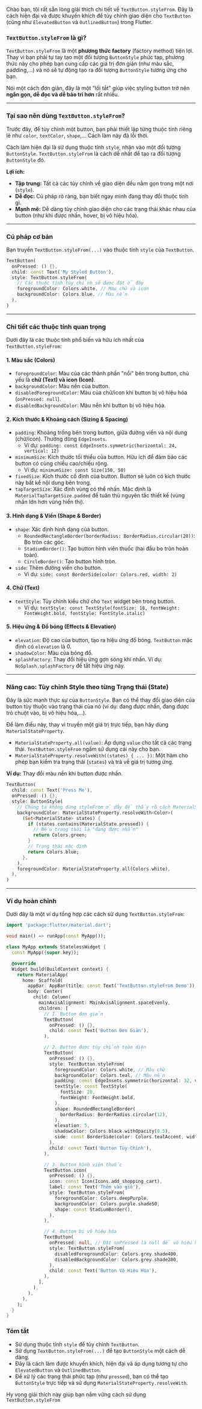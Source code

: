 Chào bạn, tôi rất sẵn lòng giải thích chi tiết về `TextButton.styleFrom`. Đây là cách hiện đại và được khuyến khích để tùy chỉnh giao diện cho `TextButton` (cũng như `ElevatedButton` và `OutlinedButton`) trong Flutter.

### `TextButton.styleFrom` là gì?

`TextButton.styleFrom` là một **phương thức factory** (factory method) tiện lợi. Thay vì bạn phải tự tay tạo một đối tượng `ButtonStyle` phức tạp, phương thức này cho phép bạn cung cấp các giá trị đơn giản (như màu sắc, padding,...) và nó sẽ tự động tạo ra đối tượng `ButtonStyle` tương ứng cho bạn.

Nói một cách đơn giản, đây là một "lối tắt" giúp việc styling button trở nên **ngắn gọn, dễ đọc và dễ bảo trì hơn** rất nhiều.

---

### Tại sao nên dùng `TextButton.styleFrom`?

Trước đây, để tùy chỉnh một button, bạn phải thiết lập từng thuộc tính riêng lẻ như `color`, `textColor`, `shape`,... Cách làm này đã lỗi thời.

Cách làm hiện đại là sử dụng thuộc tính `style`, nhận vào một đối tượng `ButtonStyle`. `TextButton.styleFrom` là cách dễ nhất để tạo ra đối tượng `ButtonStyle` đó.

**Lợi ích:**
*   **Tập trung:** Tất cả các tùy chỉnh về giao diện đều nằm gọn trong một nơi (`style`).
*   **Dễ đọc:** Cú pháp rõ ràng, bạn biết ngay mình đang thay đổi thuộc tính gì.
*   **Mạnh mẽ:** Dễ dàng tùy chỉnh giao diện cho các trạng thái khác nhau của button (như khi được nhấn, hover, bị vô hiệu hóa).

---

### Cú pháp cơ bản

Bạn truyền `TextButton.styleFrom(...)` vào thuộc tính `style` của `TextButton`.

```dart
TextButton(
  onPressed: () {},
  child: const Text('My Styled Button'),
  style: TextButton.styleFrom(
    // Các thuộc tính tùy chỉnh sẽ được đặt ở đây
    foregroundColor: Colors.white, // Màu chữ và icon
    backgroundColor: Colors.blue, // Màu nền
  ),
)
```

---

### Chi tiết các thuộc tính quan trọng

Dưới đây là các thuộc tính phổ biến và hữu ích nhất của `TextButton.styleFrom`:

#### 1. Màu sắc (Colors)
*   `foregroundColor`: Màu của các thành phần "nổi" bên trong button, chủ yếu là **chữ (Text) và icon (Icon)**.
*   `backgroundColor`: Màu nền của button.
*   `disabledForegroundColor`: Màu của chữ/icon khi button bị vô hiệu hóa (`onPressed: null`).
*   `disabledBackgroundColor`: Màu nền khi button bị vô hiệu hóa.

#### 2. Kích thước & Khoảng cách (Sizing & Spacing)
*   `padding`: Khoảng trống bên trong button, giữa đường viền và nội dung (chữ/icon). Thường dùng `EdgeInsets`.
    *   Ví dụ: `padding: const EdgeInsets.symmetric(horizontal: 24, vertical: 12)`
*   `minimumSize`: Kích thước tối thiểu của button. Hữu ích để đảm bảo các button có cùng chiều cao/chiều rộng.
    *   Ví dụ: `minimumSize: const Size(150, 50)`
*   `fixedSize`: Kích thước cố định của button. Button sẽ luôn có kích thước này bất kể nội dung bên trong.
*   `tapTargetSize`: Xác định vùng có thể nhấn. Mặc định là `MaterialTapTargetSize.padded` để tuân thủ nguyên tắc thiết kế (vùng nhấn lớn hơn vùng hiển thị).

#### 3. Hình dạng & Viền (Shape & Border)
*   `shape`: Xác định hình dạng của button.
    *   `RoundedRectangleBorder(borderRadius: BorderRadius.circular(20))`: Bo tròn các góc.
    *   `StadiumBorder()`: Tạo button hình viên thuốc (hai đầu bo tròn hoàn toàn).
    *   `CircleBorder()`: Tạo button hình tròn.
*   `side`: Thêm đường viền cho button.
    *   Ví dụ: `side: const BorderSide(color: Colors.red, width: 2)`

#### 4. Chữ (Text)
*   `textStyle`: Tùy chỉnh kiểu chữ cho `Text` widget bên trong button.
    *   Ví dụ: `textStyle: const TextStyle(fontSize: 18, fontWeight: FontWeight.bold, fontStyle: FontStyle.italic)`

#### 5. Hiệu ứng & Đổ bóng (Effects & Elevation)
*   `elevation`: Độ cao của button, tạo ra hiệu ứng đổ bóng. `TextButton` mặc định có `elevation` là 0.
*   `shadowColor`: Màu của bóng đổ.
*   `splashFactory`: Thay đổi hiệu ứng gợn sóng khi nhấn. Ví dụ: `NoSplash.splashFactory` để tắt hiệu ứng này.

---

### Nâng cao: Tùy chỉnh Style theo từng Trạng thái (State)

Đây là sức mạnh thực sự của `ButtonStyle`. Bạn có thể thay đổi giao diện của button tùy thuộc vào trạng thái của nó (ví dụ: đang được nhấn, đang được trỏ chuột vào, bị vô hiệu hóa,...).

Để làm điều này, thay vì truyền một giá trị trực tiếp, bạn hãy dùng `MaterialStateProperty`.

*   `MaterialStateProperty.all(value)`: Áp dụng `value` cho tất cả các trạng thái. `TextButton.styleFrom` ngầm sử dụng cái này cho bạn.
*   `MaterialStateProperty.resolveWith((states) { ... })`: Một hàm cho phép bạn kiểm tra trạng thái (`states`) và trả về giá trị tương ứng.

**Ví dụ:** Thay đổi màu nền khi button được nhấn.

```dart
TextButton(
  child: const Text('Press Me'),
  onPressed: () {},
  style: ButtonStyle(
    // Chúng ta không dùng styleFrom ở đây để thấy rõ cách MaterialStateProperty hoạt động
    backgroundColor: MaterialStateProperty.resolveWith<Color>(
      (Set<MaterialState> states) {
        if (states.contains(MaterialState.pressed)) {
          // Nếu trạng thái là "đang được nhấn"
          return Colors.green;
        }
        // Trạng thái mặc định
        return Colors.blue;
      },
    ),
    foregroundColor: MaterialStateProperty.all(Colors.white),
  ),
)
```

---

### Ví dụ hoàn chỉnh

Dưới đây là một ví dụ tổng hợp các cách sử dụng `TextButton.styleFrom`:

```dart
import 'package:flutter/material.dart';

void main() => runApp(const MyApp());

class MyApp extends StatelessWidget {
  const MyApp({super.key});

  @override
  Widget build(BuildContext context) {
    return MaterialApp(
      home: Scaffold(
        appBar: AppBar(title: const Text('TextButton.styleFrom Demo')),
        body: Center(
          child: Column(
            mainAxisAlignment: MainAxisAlignment.spaceEvenly,
            children: [
              // 1. Button đơn giản
              TextButton(
                onPressed: () {},
                child: const Text('Button Đơn Giản'),
              ),

              // 2. Button được tùy chỉnh toàn diện
              TextButton(
                onPressed: () {},
                style: TextButton.styleFrom(
                  foregroundColor: Colors.white, // Màu chữ
                  backgroundColor: Colors.teal, // Màu nền
                  padding: const EdgeInsets.symmetric(horizontal: 32, vertical: 16),
                  textStyle: const TextStyle(
                    fontSize: 20,
                    fontWeight: FontWeight.bold,
                  ),
                  shape: RoundedRectangleBorder(
                    borderRadius: BorderRadius.circular(12),
                  ),
                  elevation: 5,
                  shadowColor: Colors.black.withOpacity(0.5),
                  side: const BorderSide(color: Colors.tealAccent, width: 2),
                ),
                child: const Text('Button Tùy Chỉnh'),
              ),

              // 3. Button hình viên thuốc
              TextButton.icon(
                onPressed: () {},
                icon: const Icon(Icons.add_shopping_cart),
                label: const Text('Thêm vào giỏ'),
                style: TextButton.styleFrom(
                  foregroundColor: Colors.deepPurple,
                  backgroundColor: Colors.purple.shade50,
                  shape: const StadiumBorder(),
                ),
              ),

              // 4. Button bị vô hiệu hóa
              TextButton(
                onPressed: null, // Đặt onPressed là null để vô hiệu hóa
                style: TextButton.styleFrom(
                  disabledForegroundColor: Colors.grey.shade400,
                  disabledBackgroundColor: Colors.grey.shade200,
                ),
                child: const Text('Button Vô Hiệu Hóa'),
              ),
            ],
          ),
        ),
      ),
    );
  }
}
```

### Tóm tắt

*   Sử dụng thuộc tính `style` để tùy chỉnh `TextButton`.
*   Sử dụng `TextButton.styleFrom(...)` để tạo `ButtonStyle` một cách dễ dàng.
*   Đây là cách làm được khuyến khích, hiện đại và áp dụng tương tự cho `ElevatedButton` và `OutlinedButton`.
*   Để xử lý các trạng thái phức tạp (như `pressed`), bạn có thể tạo `ButtonStyle` trực tiếp và sử dụng `MaterialStateProperty.resolveWith`.

Hy vọng giải thích này giúp bạn nắm vững cách sử dụng `TextButton.styleFrom`
